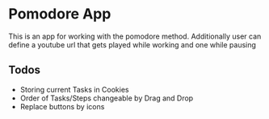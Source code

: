 # Pomodore App

This is an app for working with the pomodore method.
Additionally user can define a youtube url that gets played while working and one while pausing

## Todos

- Storing current Tasks in Cookies
- Order of Tasks/Steps changeable by Drag and Drop
- Replace buttons by icons